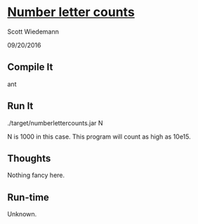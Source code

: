 [Number letter counts](http://projecteuler.net/problem=17)
====================
Scott Wiedemann

09/20/2016

Compile It
----------
ant


Run It
------
./target/numberlettercounts.jar N

N is 1000 in this case.  This program will count as high as 10e15.

Thoughts
--------
Nothing fancy here.

Run-time
--------
Unknown.
